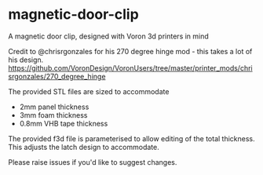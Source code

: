 # magnetic-door-clip
A magnetic door clip, designed with Voron 3d printers in mind

Credit to @chrisrgonzales for his 270 degree hinge mod - this takes a lot of his design.
https://github.com/VoronDesign/VoronUsers/tree/master/printer_mods/chrisrgonzales/270_degree_hinge

The provided STL files are sized to accommodate
* 2mm panel thickness
* 3mm foam thickness
* 0.8mm VHB tape thickness

The provided f3d file is parameterised to allow editing of the total thickness. This adjusts the latch design to accommodate.

Please raise issues if you'd like to suggest changes.


